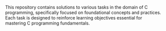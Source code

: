 This repository contains solutions to various tasks in the domain of C programming, specifically focused on foundational concepts and practices. Each task is designed to reinforce learning objectives essential for mastering C programming fundamentals.
